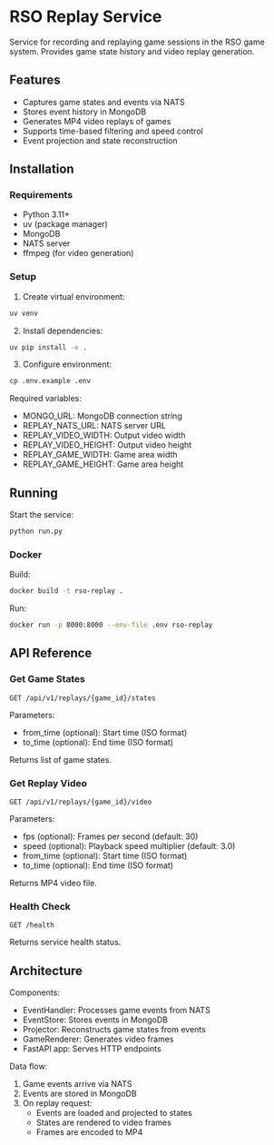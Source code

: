 # RSO Replay Service

Service for recording and replaying game sessions in the RSO game system. Provides game state history and video replay generation.

## Features

- Captures game states and events via NATS
- Stores event history in MongoDB
- Generates MP4 video replays of games
- Supports time-based filtering and speed control
- Event projection and state reconstruction

## Installation

### Requirements

- Python 3.11+
- uv (package manager)
- MongoDB
- NATS server
- ffmpeg (for video generation)

### Setup

1. Create virtual environment:
```bash
uv venv
```

2. Install dependencies:
```bash
uv pip install -e .
```

3. Configure environment:
```bash
cp .env.example .env
```

Required variables:
- MONGO_URL: MongoDB connection string
- REPLAY_NATS_URL: NATS server URL
- REPLAY_VIDEO_WIDTH: Output video width
- REPLAY_VIDEO_HEIGHT: Output video height
- REPLAY_GAME_WIDTH: Game area width
- REPLAY_GAME_HEIGHT: Game area height

## Running

Start the service:
```bash
python run.py
```

### Docker

Build:
```bash
docker build -t rso-replay .
```

Run:
```bash
docker run -p 8000:8000 --env-file .env rso-replay
```

## API Reference

### Get Game States

```http
GET /api/v1/replays/{game_id}/states
```

Parameters:
- from_time (optional): Start time (ISO format)
- to_time (optional): End time (ISO format)

Returns list of game states.

### Get Replay Video

```http
GET /api/v1/replays/{game_id}/video
```

Parameters:
- fps (optional): Frames per second (default: 30)
- speed (optional): Playback speed multiplier (default: 3.0)
- from_time (optional): Start time (ISO format)
- to_time (optional): End time (ISO format)

Returns MP4 video file.

### Health Check

```http
GET /health
```

Returns service health status.

## Architecture

Components:
- EventHandler: Processes game events from NATS
- EventStore: Stores events in MongoDB
- Projector: Reconstructs game states from events
- GameRenderer: Generates video frames
- FastAPI app: Serves HTTP endpoints

Data flow:
1. Game events arrive via NATS
2. Events are stored in MongoDB
3. On replay request:
   - Events are loaded and projected to states
   - States are rendered to video frames
   - Frames are encoded to MP4
